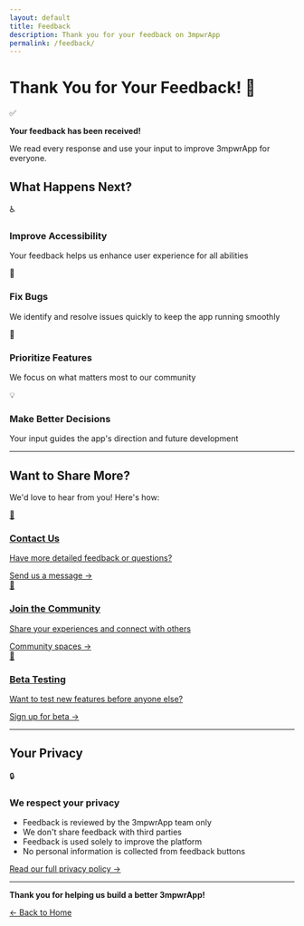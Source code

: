 ```yaml
---
layout: default
title: Feedback
description: Thank you for your feedback on 3mpwrApp
permalink: /feedback/
---
```


<link rel="stylesheet" href="{{ '/assets/css/page-enhancements.css' | relative_url }}">
<link rel="stylesheet" href="{{ '/assets/css/feedback.css' | relative_url }}">

# Thank You for Your Feedback! 💚

<div class="success-banner" role="status" aria-live="polite">
  <div class="success-icon" aria-hidden="true">✅</div>
  <div class="success-content">
    <p class="success-title"><strong>Your feedback has been received!</strong></p>
    <p class="success-message">We read every response and use your input to improve 3mpwrApp for everyone.</p>
  </div>
</div>

## What Happens Next?

<div class="impact-grid">
  <div class="impact-card">
    <div class="impact-icon" aria-hidden="true">♿</div>
    <h3>Improve Accessibility</h3>
    <p>Your feedback helps us enhance user experience for all abilities</p>
  </div>
  
  <div class="impact-card">
    <div class="impact-icon" aria-hidden="true">🐛</div>
    <h3>Fix Bugs</h3>
    <p>We identify and resolve issues quickly to keep the app running smoothly</p>
  </div>
  
  <div class="impact-card">
    <div class="impact-icon" aria-hidden="true">🎯</div>
    <h3>Prioritize Features</h3>
    <p>We focus on what matters most to our community</p>
  </div>
  
  <div class="impact-card">
    <div class="impact-icon" aria-hidden="true">💡</div>
    <h3>Make Better Decisions</h3>
    <p>Your input guides the app's direction and future development</p>
  </div>
</div>

---

## Want to Share More?

We'd love to hear from you! Here's how:

<div class="contact-options-grid">
  <a href="/contact" class="contact-option-card" aria-label="Contact us for detailed feedback or questions">
    <div class="option-icon" aria-hidden="true">📧</div>
    <h3>Contact Us</h3>
    <p>Have more detailed feedback or questions?</p>
    <span class="option-cta">Send us a message →</span>
  </a>

  <a href="/connect" class="contact-option-card" aria-label="Join the community to share experiences">
    <div class="option-icon" aria-hidden="true">💬</div>
    <h3>Join the Community</h3>
    <p>Share your experiences and connect with others</p>
    <span class="option-cta">Community spaces →</span>
  </a>

  <a href="/beta" class="contact-option-card" aria-label="Sign up for beta testing program">
    <div class="option-icon" aria-hidden="true">🚀</div>
    <h3>Beta Testing</h3>
    <p>Want to test new features before anyone else?</p>
    <span class="option-cta">Sign up for beta →</span>
  </a>
</div>

---

## Your Privacy

<div class="privacy-box">
  <div class="privacy-icon">🔒</div>
  <div class="privacy-content">
    <h3>We respect your privacy</h3>
    <ul class="privacy-list">
      <li>Feedback is reviewed by the 3mpwrApp team only</li>
      <li>We don't share feedback with third parties</li>
      <li>Feedback is used solely to improve the platform</li>
      <li>No personal information is collected from feedback buttons</li>
    </ul>
    <div class="resource-links">
      <a href="/privacy" class="resource-link">Read our full privacy policy →</a>
    </div>
  </div>
</div>

---

<div class="thank-you-section">
  <p class="thank-you-message"><strong>Thank you for helping us build a better 3mpwrApp!</strong></p>
  <a href="/" class="btn-home">← Back to Home</a>
</div>

<script src="{{ '/assets/js/page-enhancements.js' | relative_url }}" defer></script>
<script src="{{ '/assets/js/feedback.js' | relative_url }}" defer></script>
